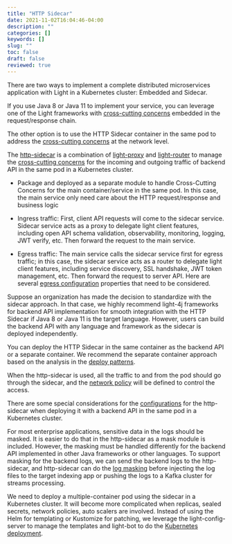 ```yaml
---
title: "HTTP Sidecar"
date: 2021-11-02T16:04:46-04:00
description: ""
categories: []
keywords: []
slug: ""
toc: false
draft: false
reviewed: true
---
```


There are two ways to implement a complete distributed microservices application with Light in a Kubernetes cluster: Embedded and Sidecar. 

If you use Java 8 or Java 11 to implement your service, you can leverage one of the Light frameworks with [cross-cutting concerns][] embedded in the request/response chain. 

The other option is to use the HTTP Sidecar container in the same pod to address the [cross-cutting concerns][] at the network level. 

The [http-sidecar](/service/http-sidecar/) is a combination of [light-proxy](/service/proxy/) and [light-router](/service/router/) to manage the [cross-cutting concerns](/concern/) for the incoming and outgoing traffic of backend API in the same pod in a Kubernetes cluster.

- Package and deployed as a separate module to handle Cross-Cutting Concerns for the main container/service in the same pod. In this case, the main service only need care about the HTTP request/response and business logic

- Ingress traffic: First, client API requests will come to the sidecar service. Sidecar service acts as a proxy to delegate light client features, including open API schema validation, observability, monitoring, logging, JWT verify, etc. Then forward the request to the main service.

- Egress traffic: The main service calls the sidecar service first for egress traffic; in this case, the sidecar service acts as a router to delegate light client features, including service discovery, SSL handshake, JWT token management, etc. Then forward the request to server API. Here are several [egress configuration][] properties that need to be considered. 

Suppose an organization has made the decision to standardize with the sidecar approach. In that case, we highly recommend light-4j frameworks for backend API implementation for smooth integration with the HTTP Sidecar if Java 8 or Java 11 is the target language. However, users can build the backend API with any language and framework as the sidecar is deployed independently. 

You can deploy the HTTP Sidecar in the same container as the backend API or a separate container. We recommend the separate container approach based on the analysis in the [deploy patterns](/service/http-sidecar/deploy-patterns/). 

When the http-sidecar is used, all the traffic to and from the pod should go through the sidecar, and the [network policy][] will be defined to control the access. 

There are some special considerations for the [configurations](/service/http-sidecar/k8s-config/) for the http-sidecar when deploying it with a backend API in the same pod in a Kubernetes cluster. 

For most enterprise applications, sensitive data in the logs should be masked. It is easier to do that in the http-sidecar as a mask module is included. However, the masking must be handled differently for the backend API implemented in other Java frameworks or other languages. To support masking for the backend logs, we can send the backend logs to the http-sidecar, and http-sidecar can do the [log masking][] before injecting the log files to the target indexing app or pushing the logs to a Kafka cluster for streams processing. 

We need to deploy a multiple-container pod using the sidecar in a Kubernetes cluster. It will become more complicated when replicas, sealed secrets, network policies, auto scalers are involved. Instead of using the Helm for templating or Kustomize for patching, we leverage the light-config-server to manage the templates and light-bot to do the [Kubernetes deployment][]. 


[cross-cutting concerns]: /concern/
[network policy]: /service/http-sidecar/network-policy/
[log masking]: /service/http-sidecar/log-masking/
[Kubernetes deployment]: /service/k8s-deployment/
[egress configuration]: /service/egress-configuration/
